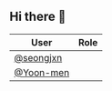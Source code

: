 ## Hi there 👋

<!--

**Here are some ideas to get you started:**

🙋‍♀️ A short introduction - what is your organization all about?
🌈 Contribution guidelines - how can the community get involved?
👩‍💻 Useful resources - where can the community find your docs? Is there anything else the community should know?
🍿 Fun facts - what does your team eat for breakfast?
🧙 Remember, you can do mighty things with the power of [Markdown](https://docs.github.com/github/writing-on-github/getting-started-with-writing-and-formatting-on-github/basic-writing-and-formatting-syntax)
-->


| User |  Role  |
|---------|----------------|
| <a href='https://github.com/orgs/Project-to-Become-Rich/people/seongjxn'>@seongjxn</a> | |
| <a href='https://github.com/orgs/Project-to-Become-Rich/people/Yoon-men'>@Yoon-men</a> | |
